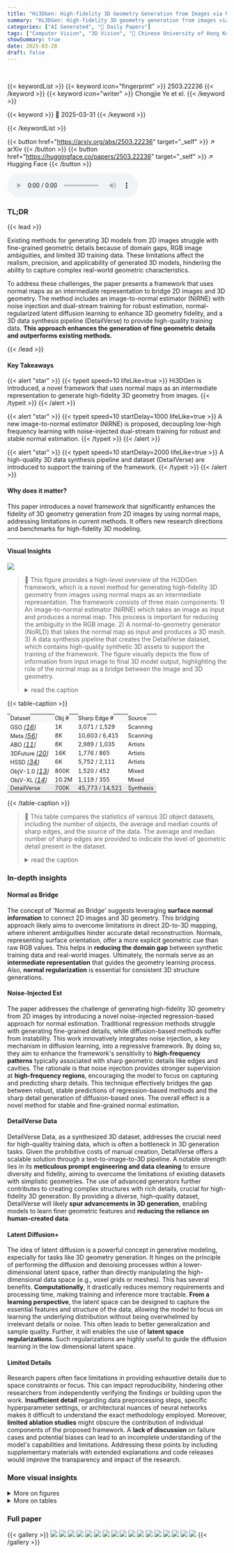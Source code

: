 ```yaml
---
title: "Hi3DGen: High-fidelity 3D Geometry Generation from Images via Normal Bridging"
summary: "Hi3DGen: High-fidelity 3D geometry generation from images via normal bridging."
categories: ["AI Generated", "🤗 Daily Papers"]
tags: ["Computer Vision", "3D Vision", "🏢 Chinese University of Hong Kong, Shenzhen",]
showSummary: true
date: 2025-03-28
draft: false
---
```


<br>

{{< keywordList >}}
{{< keyword icon="fingerprint" >}} 2503.22236 {{< /keyword >}}
{{< keyword icon="writer" >}} Chongjie Ye et el. {{< /keyword >}}
 
{{< keyword >}} 🤗 2025-03-31 {{< /keyword >}}
 
{{< /keywordList >}}

{{< button href="https://arxiv.org/abs/2503.22236" target="_self" >}}
↗ arXiv
{{< /button >}}
{{< button href="https://huggingface.co/papers/2503.22236" target="_self" >}}
↗ Hugging Face
{{< /button >}}



<audio controls>
    <source src="https://ai-paper-reviewer.com/2503.22236/podcast.wav" type="audio/wav">
    Your browser does not support the audio element.
</audio>


### TL;DR


{{< lead >}}

Existing methods for generating 3D models from 2D images struggle with fine-grained geometric details because of domain gaps, RGB image ambiguities, and limited 3D training data. These limitations affect the realism, precision, and applicability of generated 3D models, hindering the ability to capture complex real-world geometric characteristics.



To address these challenges, the paper presents a framework that uses normal maps as an intermediate representation to bridge 2D images and 3D geometry. The method includes an image-to-normal estimator (NiRNE) with noise injection and dual-stream training for robust estimation, normal-regularized latent diffusion learning to enhance 3D geometry fidelity, and a 3D data synthesis pipeline (DetailVerse) to provide high-quality training data. **This approach enhances the generation of fine geometric details and outperforms existing methods.**

{{< /lead >}}


#### Key Takeaways

{{< alert "star" >}}
{{< typeit speed=10 lifeLike=true >}} Hi3DGen is introduced, a novel framework that uses normal maps as an intermediate representation to generate high-fidelity 3D geometry from images. {{< /typeit >}}
{{< /alert >}}

{{< alert "star" >}}
{{< typeit speed=10 startDelay=1000 lifeLike=true >}} A new image-to-normal estimator (NiRNE) is proposed, decoupling low-high frequency learning with noise-injected dual-stream training for robust and stable normal estimation. {{< /typeit >}}
{{< /alert >}}

{{< alert "star" >}}
{{< typeit speed=10 startDelay=2000 lifeLike=true >}} A high-quality 3D data synthesis pipeline and dataset (DetailVerse) are introduced to support the training of the framework. {{< /typeit >}}
{{< /alert >}}

#### Why does it matter?
This paper introduces a novel framework that significantly enhances the fidelity of 3D geometry generation from 2D images by using normal maps, addressing limitations in current methods. It offers new research directions and benchmarks for high-fidelity 3D modeling.

------
#### Visual Insights



![](https://arxiv.org/html/2503.22236/extracted/6317474/images/method_overview.png)

> 🔼 This figure provides a high-level overview of the Hi3DGen framework, which is a novel method for generating high-fidelity 3D geometry from images using normal maps as an intermediate representation. The framework consists of three main components:  1) An image-to-normal estimator (NiRNE) which takes an image as input and produces a normal map. This process is important for reducing the ambiguity in the RGB image. 2) A normal-to-geometry generator (NoRLD) that takes the normal map as input and produces a 3D mesh.  3) A data synthesis pipeline that creates the DetailVerse dataset, which contains high-quality synthetic 3D assets to support the training of the framework. The figure visually depicts the flow of information from input image to final 3D model output, highlighting the role of the normal map as a bridge between the image and 3D geometry.
> <details>
> <summary>read the caption</summary>
> Figure 1: Overview of the proposed normal-bridged 3D geometry generation method. Our Hi3DGen comprises three components: an image-to-normal estimator, a normal-to-geometry generator, and a synthesized dataset (DetailVerse) construction pipeline.
> </details>





{{< table-caption >}}
<table class="ltx_tabular ltx_align_middle" id="S3.T1.6">
<tr class="ltx_tr" id="S3.T1.6.1" style="background-color:#F7F7F7;">
<td class="ltx_td ltx_align_justify ltx_align_top ltx_border_t" id="S3.T1.6.1.1" style="padding:1.2pt 5.0pt;">
<span class="ltx_inline-block ltx_align_top" id="S3.T1.6.1.1.1" style="background-color:#F7F7F7;">
<span class="ltx_p" id="S3.T1.6.1.1.1.1" style="width:54.1pt;"><span class="ltx_text ltx_font_bold" id="S3.T1.6.1.1.1.1.1" style="font-size:80%;">Dataset</span></span>
</span>
</td>
<td class="ltx_td ltx_align_justify ltx_align_top ltx_border_t" id="S3.T1.6.1.2" style="padding:1.2pt 5.0pt;">
<span class="ltx_inline-block ltx_align_top" id="S3.T1.6.1.2.1" style="background-color:#F7F7F7;">
<span class="ltx_p" id="S3.T1.6.1.2.1.1" style="width:34.1pt;"><span class="ltx_text ltx_font_bold" id="S3.T1.6.1.2.1.1.1" style="font-size:80%;">Obj #</span></span>
</span>
</td>
<td class="ltx_td ltx_align_justify ltx_align_top ltx_border_t" id="S3.T1.6.1.3" style="padding:1.2pt 5.0pt;">
<span class="ltx_inline-block ltx_align_top" id="S3.T1.6.1.3.1" style="background-color:#F7F7F7;">
<span class="ltx_p" id="S3.T1.6.1.3.1.1" style="width:51.2pt;"><span class="ltx_text ltx_font_bold" id="S3.T1.6.1.3.1.1.1" style="font-size:80%;">Sharp Edge #</span></span>
</span>
</td>
<td class="ltx_td ltx_align_justify ltx_align_top ltx_border_t" id="S3.T1.6.1.4" style="padding:1.2pt 5.0pt;">
<span class="ltx_inline-block ltx_align_top" id="S3.T1.6.1.4.1" style="background-color:#F7F7F7;">
<span class="ltx_p" id="S3.T1.6.1.4.1.1" style="width:51.2pt;"><span class="ltx_text ltx_font_bold" id="S3.T1.6.1.4.1.1.1" style="font-size:80%;">Source</span></span>
</span>
</td>
</tr>
<tr class="ltx_tr" id="S3.T1.6.2">
<td class="ltx_td ltx_align_justify ltx_align_top ltx_border_t" id="S3.T1.6.2.1" style="padding:1.2pt 5.0pt;">
<span class="ltx_inline-block ltx_align_top" id="S3.T1.6.2.1.1">
<span class="ltx_p" id="S3.T1.6.2.1.1.1" style="width:54.1pt;"><span class="ltx_text" id="S3.T1.6.2.1.1.1.1" style="font-size:80%;">GSO </span><cite class="ltx_cite ltx_citemacro_cite"><span class="ltx_text" id="S3.T1.6.2.1.1.1.2.1" style="font-size:80%;">[</span><a class="ltx_ref" href="https://arxiv.org/html/2503.22236v1#bib.bib16" title=""><span class="ltx_text" style="font-size:90%;">16</span></a><span class="ltx_text" id="S3.T1.6.2.1.1.1.3.2" style="font-size:80%;">]</span></cite></span>
</span>
</td>
<td class="ltx_td ltx_align_justify ltx_align_top ltx_border_t" id="S3.T1.6.2.2" style="padding:1.2pt 5.0pt;">
<span class="ltx_inline-block ltx_align_top" id="S3.T1.6.2.2.1">
<span class="ltx_p" id="S3.T1.6.2.2.1.1" style="width:34.1pt;"><span class="ltx_text" id="S3.T1.6.2.2.1.1.1" style="font-size:80%;">1K</span></span>
</span>
</td>
<td class="ltx_td ltx_align_justify ltx_align_top ltx_border_t" id="S3.T1.6.2.3" style="padding:1.2pt 5.0pt;">
<span class="ltx_inline-block ltx_align_top" id="S3.T1.6.2.3.1">
<span class="ltx_p" id="S3.T1.6.2.3.1.1" style="width:51.2pt;"><span class="ltx_text" id="S3.T1.6.2.3.1.1.1" style="font-size:80%;">3,071 / 1,529</span></span>
</span>
</td>
<td class="ltx_td ltx_align_justify ltx_align_top ltx_border_t" id="S3.T1.6.2.4" style="padding:1.2pt 5.0pt;">
<span class="ltx_inline-block ltx_align_top" id="S3.T1.6.2.4.1">
<span class="ltx_p" id="S3.T1.6.2.4.1.1" style="width:51.2pt;"><span class="ltx_text" id="S3.T1.6.2.4.1.1.1" style="font-size:80%;">Scanning</span></span>
</span>
</td>
</tr>
<tr class="ltx_tr" id="S3.T1.6.3">
<td class="ltx_td ltx_align_justify ltx_align_top" id="S3.T1.6.3.1" style="padding:1.2pt 5.0pt;">
<span class="ltx_inline-block ltx_align_top" id="S3.T1.6.3.1.1">
<span class="ltx_p" id="S3.T1.6.3.1.1.1" style="width:54.1pt;"><span class="ltx_text" id="S3.T1.6.3.1.1.1.1" style="font-size:80%;">Meta </span><cite class="ltx_cite ltx_citemacro_cite"><span class="ltx_text" id="S3.T1.6.3.1.1.1.2.1" style="font-size:80%;">[</span><a class="ltx_ref" href="https://arxiv.org/html/2503.22236v1#bib.bib56" title=""><span class="ltx_text" style="font-size:90%;">56</span></a><span class="ltx_text" id="S3.T1.6.3.1.1.1.3.2" style="font-size:80%;">]</span></cite></span>
</span>
</td>
<td class="ltx_td ltx_align_justify ltx_align_top" id="S3.T1.6.3.2" style="padding:1.2pt 5.0pt;">
<span class="ltx_inline-block ltx_align_top" id="S3.T1.6.3.2.1">
<span class="ltx_p" id="S3.T1.6.3.2.1.1" style="width:34.1pt;"><span class="ltx_text" id="S3.T1.6.3.2.1.1.1" style="font-size:80%;">8K</span></span>
</span>
</td>
<td class="ltx_td ltx_align_justify ltx_align_top" id="S3.T1.6.3.3" style="padding:1.2pt 5.0pt;">
<span class="ltx_inline-block ltx_align_top" id="S3.T1.6.3.3.1">
<span class="ltx_p" id="S3.T1.6.3.3.1.1" style="width:51.2pt;"><span class="ltx_text" id="S3.T1.6.3.3.1.1.1" style="font-size:80%;">10,603 / 6,415</span></span>
</span>
</td>
<td class="ltx_td ltx_align_justify ltx_align_top" id="S3.T1.6.3.4" style="padding:1.2pt 5.0pt;">
<span class="ltx_inline-block ltx_align_top" id="S3.T1.6.3.4.1">
<span class="ltx_p" id="S3.T1.6.3.4.1.1" style="width:51.2pt;"><span class="ltx_text" id="S3.T1.6.3.4.1.1.1" style="font-size:80%;">Scanning</span></span>
</span>
</td>
</tr>
<tr class="ltx_tr" id="S3.T1.6.4">
<td class="ltx_td ltx_align_justify ltx_align_top" id="S3.T1.6.4.1" style="padding:1.2pt 5.0pt;">
<span class="ltx_inline-block ltx_align_top" id="S3.T1.6.4.1.1">
<span class="ltx_p" id="S3.T1.6.4.1.1.1" style="width:54.1pt;"><span class="ltx_text" id="S3.T1.6.4.1.1.1.1" style="font-size:80%;">ABO </span><cite class="ltx_cite ltx_citemacro_cite"><span class="ltx_text" id="S3.T1.6.4.1.1.1.2.1" style="font-size:80%;">[</span><a class="ltx_ref" href="https://arxiv.org/html/2503.22236v1#bib.bib11" title=""><span class="ltx_text" style="font-size:90%;">11</span></a><span class="ltx_text" id="S3.T1.6.4.1.1.1.3.2" style="font-size:80%;">]</span></cite></span>
</span>
</td>
<td class="ltx_td ltx_align_justify ltx_align_top" id="S3.T1.6.4.2" style="padding:1.2pt 5.0pt;">
<span class="ltx_inline-block ltx_align_top" id="S3.T1.6.4.2.1">
<span class="ltx_p" id="S3.T1.6.4.2.1.1" style="width:34.1pt;"><span class="ltx_text" id="S3.T1.6.4.2.1.1.1" style="font-size:80%;">8K</span></span>
</span>
</td>
<td class="ltx_td ltx_align_justify ltx_align_top" id="S3.T1.6.4.3" style="padding:1.2pt 5.0pt;">
<span class="ltx_inline-block ltx_align_top" id="S3.T1.6.4.3.1">
<span class="ltx_p" id="S3.T1.6.4.3.1.1" style="width:51.2pt;"><span class="ltx_text" id="S3.T1.6.4.3.1.1.1" style="font-size:80%;">2,989 / 1,035</span></span>
</span>
</td>
<td class="ltx_td ltx_align_justify ltx_align_top" id="S3.T1.6.4.4" style="padding:1.2pt 5.0pt;">
<span class="ltx_inline-block ltx_align_top" id="S3.T1.6.4.4.1">
<span class="ltx_p" id="S3.T1.6.4.4.1.1" style="width:51.2pt;"><span class="ltx_text" id="S3.T1.6.4.4.1.1.1" style="font-size:80%;">Artists</span></span>
</span>
</td>
</tr>
<tr class="ltx_tr" id="S3.T1.6.5">
<td class="ltx_td ltx_align_justify ltx_align_top" id="S3.T1.6.5.1" style="padding:1.2pt 5.0pt;">
<span class="ltx_inline-block ltx_align_top" id="S3.T1.6.5.1.1">
<span class="ltx_p" id="S3.T1.6.5.1.1.1" style="width:54.1pt;"><span class="ltx_text" id="S3.T1.6.5.1.1.1.1" style="font-size:80%;">3DFuture </span><cite class="ltx_cite ltx_citemacro_cite"><span class="ltx_text" id="S3.T1.6.5.1.1.1.2.1" style="font-size:80%;">[</span><a class="ltx_ref" href="https://arxiv.org/html/2503.22236v1#bib.bib20" title=""><span class="ltx_text" style="font-size:90%;">20</span></a><span class="ltx_text" id="S3.T1.6.5.1.1.1.3.2" style="font-size:80%;">]</span></cite></span>
</span>
</td>
<td class="ltx_td ltx_align_justify ltx_align_top" id="S3.T1.6.5.2" style="padding:1.2pt 5.0pt;">
<span class="ltx_inline-block ltx_align_top" id="S3.T1.6.5.2.1">
<span class="ltx_p" id="S3.T1.6.5.2.1.1" style="width:34.1pt;"><span class="ltx_text" id="S3.T1.6.5.2.1.1.1" style="font-size:80%;">16K</span></span>
</span>
</td>
<td class="ltx_td ltx_align_justify ltx_align_top" id="S3.T1.6.5.3" style="padding:1.2pt 5.0pt;">
<span class="ltx_inline-block ltx_align_top" id="S3.T1.6.5.3.1">
<span class="ltx_p" id="S3.T1.6.5.3.1.1" style="width:51.2pt;"><span class="ltx_text" id="S3.T1.6.5.3.1.1.1" style="font-size:80%;">1,776 / 865</span></span>
</span>
</td>
<td class="ltx_td ltx_align_justify ltx_align_top" id="S3.T1.6.5.4" style="padding:1.2pt 5.0pt;">
<span class="ltx_inline-block ltx_align_top" id="S3.T1.6.5.4.1">
<span class="ltx_p" id="S3.T1.6.5.4.1.1" style="width:51.2pt;"><span class="ltx_text" id="S3.T1.6.5.4.1.1.1" style="font-size:80%;">Artists</span></span>
</span>
</td>
</tr>
<tr class="ltx_tr" id="S3.T1.6.6">
<td class="ltx_td ltx_align_justify ltx_align_top" id="S3.T1.6.6.1" style="padding:1.2pt 5.0pt;">
<span class="ltx_inline-block ltx_align_top" id="S3.T1.6.6.1.1">
<span class="ltx_p" id="S3.T1.6.6.1.1.1" style="width:54.1pt;"><span class="ltx_text" id="S3.T1.6.6.1.1.1.1" style="font-size:80%;">HSSD </span><cite class="ltx_cite ltx_citemacro_cite"><span class="ltx_text" id="S3.T1.6.6.1.1.1.2.1" style="font-size:80%;">[</span><a class="ltx_ref" href="https://arxiv.org/html/2503.22236v1#bib.bib34" title=""><span class="ltx_text" style="font-size:90%;">34</span></a><span class="ltx_text" id="S3.T1.6.6.1.1.1.3.2" style="font-size:80%;">]</span></cite></span>
</span>
</td>
<td class="ltx_td ltx_align_justify ltx_align_top" id="S3.T1.6.6.2" style="padding:1.2pt 5.0pt;">
<span class="ltx_inline-block ltx_align_top" id="S3.T1.6.6.2.1">
<span class="ltx_p" id="S3.T1.6.6.2.1.1" style="width:34.1pt;"><span class="ltx_text" id="S3.T1.6.6.2.1.1.1" style="font-size:80%;">6K</span></span>
</span>
</td>
<td class="ltx_td ltx_align_justify ltx_align_top" id="S3.T1.6.6.3" style="padding:1.2pt 5.0pt;">
<span class="ltx_inline-block ltx_align_top" id="S3.T1.6.6.3.1">
<span class="ltx_p" id="S3.T1.6.6.3.1.1" style="width:51.2pt;"><span class="ltx_text" id="S3.T1.6.6.3.1.1.1" style="font-size:80%;">5,752 / 2,111</span></span>
</span>
</td>
<td class="ltx_td ltx_align_justify ltx_align_top" id="S3.T1.6.6.4" style="padding:1.2pt 5.0pt;">
<span class="ltx_inline-block ltx_align_top" id="S3.T1.6.6.4.1">
<span class="ltx_p" id="S3.T1.6.6.4.1.1" style="width:51.2pt;"><span class="ltx_text" id="S3.T1.6.6.4.1.1.1" style="font-size:80%;">Artists</span></span>
</span>
</td>
</tr>
<tr class="ltx_tr" id="S3.T1.6.7">
<td class="ltx_td ltx_align_justify ltx_align_top" id="S3.T1.6.7.1" style="padding:1.2pt 5.0pt;">
<span class="ltx_inline-block ltx_align_top" id="S3.T1.6.7.1.1">
<span class="ltx_p" id="S3.T1.6.7.1.1.1" style="width:54.1pt;"><span class="ltx_text" id="S3.T1.6.7.1.1.1.1" style="font-size:80%;">ObjV-1.0 </span><cite class="ltx_cite ltx_citemacro_cite"><span class="ltx_text" id="S3.T1.6.7.1.1.1.2.1" style="font-size:80%;">[</span><a class="ltx_ref" href="https://arxiv.org/html/2503.22236v1#bib.bib13" title=""><span class="ltx_text" style="font-size:90%;">13</span></a><span class="ltx_text" id="S3.T1.6.7.1.1.1.3.2" style="font-size:80%;">]</span></cite></span>
</span>
</td>
<td class="ltx_td ltx_align_justify ltx_align_top" id="S3.T1.6.7.2" style="padding:1.2pt 5.0pt;">
<span class="ltx_inline-block ltx_align_top" id="S3.T1.6.7.2.1">
<span class="ltx_p" id="S3.T1.6.7.2.1.1" style="width:34.1pt;"><span class="ltx_text" id="S3.T1.6.7.2.1.1.1" style="font-size:80%;">800K</span></span>
</span>
</td>
<td class="ltx_td ltx_align_justify ltx_align_top" id="S3.T1.6.7.3" style="padding:1.2pt 5.0pt;">
<span class="ltx_inline-block ltx_align_top" id="S3.T1.6.7.3.1">
<span class="ltx_p" id="S3.T1.6.7.3.1.1" style="width:51.2pt;"><span class="ltx_text" id="S3.T1.6.7.3.1.1.1" style="font-size:80%;">1,520 / 452</span></span>
</span>
</td>
<td class="ltx_td ltx_align_justify ltx_align_top" id="S3.T1.6.7.4" style="padding:1.2pt 5.0pt;">
<span class="ltx_inline-block ltx_align_top" id="S3.T1.6.7.4.1">
<span class="ltx_p" id="S3.T1.6.7.4.1.1" style="width:51.2pt;"><span class="ltx_text" id="S3.T1.6.7.4.1.1.1" style="font-size:80%;">Mixed</span></span>
</span>
</td>
</tr>
<tr class="ltx_tr" id="S3.T1.6.8">
<td class="ltx_td ltx_align_justify ltx_align_top" id="S3.T1.6.8.1" style="padding:1.2pt 5.0pt;">
<span class="ltx_inline-block ltx_align_top" id="S3.T1.6.8.1.1">
<span class="ltx_p" id="S3.T1.6.8.1.1.1" style="width:54.1pt;"><span class="ltx_text" id="S3.T1.6.8.1.1.1.1" style="font-size:80%;">ObjV-XL </span><cite class="ltx_cite ltx_citemacro_cite"><span class="ltx_text" id="S3.T1.6.8.1.1.1.2.1" style="font-size:80%;">[</span><a class="ltx_ref" href="https://arxiv.org/html/2503.22236v1#bib.bib14" title=""><span class="ltx_text" style="font-size:90%;">14</span></a><span class="ltx_text" id="S3.T1.6.8.1.1.1.3.2" style="font-size:80%;">]</span></cite></span>
</span>
</td>
<td class="ltx_td ltx_align_justify ltx_align_top" id="S3.T1.6.8.2" style="padding:1.2pt 5.0pt;">
<span class="ltx_inline-block ltx_align_top" id="S3.T1.6.8.2.1">
<span class="ltx_p" id="S3.T1.6.8.2.1.1" style="width:34.1pt;"><span class="ltx_text" id="S3.T1.6.8.2.1.1.1" style="font-size:80%;">10.2M</span></span>
</span>
</td>
<td class="ltx_td ltx_align_justify ltx_align_top" id="S3.T1.6.8.3" style="padding:1.2pt 5.0pt;">
<span class="ltx_inline-block ltx_align_top" id="S3.T1.6.8.3.1">
<span class="ltx_p" id="S3.T1.6.8.3.1.1" style="width:51.2pt;"><span class="ltx_text" id="S3.T1.6.8.3.1.1.1" style="font-size:80%;">1,119 / 355</span></span>
</span>
</td>
<td class="ltx_td ltx_align_justify ltx_align_top" id="S3.T1.6.8.4" style="padding:1.2pt 5.0pt;">
<span class="ltx_inline-block ltx_align_top" id="S3.T1.6.8.4.1">
<span class="ltx_p" id="S3.T1.6.8.4.1.1" style="width:51.2pt;"><span class="ltx_text" id="S3.T1.6.8.4.1.1.1" style="font-size:80%;">Mixed</span></span>
</span>
</td>
</tr>
<tr class="ltx_tr" id="S3.T1.6.9" style="background-color:#EBEBEB;">
<td class="ltx_td ltx_align_justify ltx_align_top ltx_border_b" id="S3.T1.6.9.1" style="padding:1.2pt 5.0pt;">
<span class="ltx_inline-block ltx_align_top" id="S3.T1.6.9.1.1" style="background-color:#EBEBEB;">
<span class="ltx_p" id="S3.T1.6.9.1.1.1" style="width:54.1pt;"><span class="ltx_text ltx_font_bold" id="S3.T1.6.9.1.1.1.1" style="font-size:80%;">DetailVerse</span></span>
</span>
</td>
<td class="ltx_td ltx_align_justify ltx_align_top ltx_border_b" id="S3.T1.6.9.2" style="padding:1.2pt 5.0pt;">
<span class="ltx_inline-block ltx_align_top" id="S3.T1.6.9.2.1" style="background-color:#EBEBEB;">
<span class="ltx_p" id="S3.T1.6.9.2.1.1" style="width:34.1pt;"><span class="ltx_text" id="S3.T1.6.9.2.1.1.1" style="font-size:80%;">700K</span></span>
</span>
</td>
<td class="ltx_td ltx_align_justify ltx_align_top ltx_border_b" id="S3.T1.6.9.3" style="padding:1.2pt 5.0pt;">
<span class="ltx_inline-block ltx_align_top" id="S3.T1.6.9.3.1" style="background-color:#EBEBEB;">
<span class="ltx_p" id="S3.T1.6.9.3.1.1" style="width:51.2pt;"><span class="ltx_text ltx_font_bold" id="S3.T1.6.9.3.1.1.1" style="font-size:80%;">45,773 / 14,521</span></span>
</span>
</td>
<td class="ltx_td ltx_align_justify ltx_align_top ltx_border_b" id="S3.T1.6.9.4" style="padding:1.2pt 5.0pt;">
<span class="ltx_inline-block ltx_align_top" id="S3.T1.6.9.4.1" style="background-color:#EBEBEB;">
<span class="ltx_p" id="S3.T1.6.9.4.1.1" style="width:51.2pt;"><span class="ltx_text" id="S3.T1.6.9.4.1.1.1" style="font-size:80%;">Synthesis</span></span>
</span>
</td>
</tr>
</table>{{< /table-caption >}}

> 🔼 This table compares the statistics of various 3D object datasets, including the number of objects, the average and median counts of sharp edges, and the source of the data.  The average and median number of sharp edges are provided to indicate the level of geometric detail present in the dataset.
> <details>
> <summary>read the caption</summary>
> Table 1: Comparison of 3D object dataset statistics. The numbers X/Y in the third column means the Mean/Medium number.
> </details>





### In-depth insights


#### Normal as Bridge
The concept of 'Normal as Bridge' suggests leveraging **surface normal information** to connect 2D images and 3D geometry. This bridging approach likely aims to overcome limitations in direct 2D-to-3D mapping, where inherent ambiguities hinder accurate detail reconstruction. Normals, representing surface orientation, offer a more explicit geometric cue than raw RGB values. This helps in **reducing the domain gap** between synthetic training data and real-world images. Ultimately, the normals serve as an **intermediate representation** that guides the geometry learning process. Also, **normal regularization** is essential for consistent 3D structure generations.

#### Noise-Injected Est
The paper addresses the challenge of generating high-fidelity 3D geometry from 2D images by introducing a novel noise-injected regression-based approach for normal estimation. Traditional regression methods struggle with generating fine-grained details, while diffusion-based methods suffer from instability. This work innovatively integrates noise injection, a key mechanism in diffusion learning, into a regressive framework. By doing so, they aim to enhance the framework's sensitivity to **high-frequency patterns** typically associated with sharp geometric details like edges and cavities. The rationale is that noise injection provides stronger supervision at **high-frequency regions**, encouraging the model to focus on capturing and predicting sharp details. This technique effectively bridges the gap between robust, stable predictions of regression-based methods and the sharp detail generation of diffusion-based ones. The overall effect is a novel method for stable and fine-grained normal estimation.

#### DetailVerse Data
DetailVerse Data, as a synthesized 3D dataset, addresses the crucial need for high-quality training data, which is often a bottleneck in 3D generation tasks. Given the prohibitive costs of manual creation, DetailVerse offers a scalable solution through a text-to-image-to-3D pipeline. A notable strength lies in its **meticulous prompt engineering and data cleaning** to ensure diversity and fidelity, aiming to overcome the limitations of existing datasets with simplistic geometries. The use of advanced generators further contributes to creating complex structures with rich details, crucial for high-fidelity 3D generation. By providing a diverse, high-quality dataset, DetailVerse will likely **spur advancements in 3D generation**, enabling models to learn finer geometric features and **reducing the reliance on human-created data**.

#### Latent Diffusion+
The idea of latent diffusion is a powerful concept in generative modeling, especially for tasks like 3D geometry generation. It hinges on the principle of performing the diffusion and denoising processes within a lower-dimensional latent space, rather than directly manipulating the high-dimensional data space (e.g., voxel grids or meshes). This has several benefits. **Computationally**, it drastically reduces memory requirements and processing time, making training and inference more tractable. **From a learning perspective**, the latent space can be designed to capture the essential features and structure of the data, allowing the model to focus on learning the underlying distribution without being overwhelmed by irrelevant details or noise. This often leads to better generalization and sample quality. Further, it will enables the use of **latent space regularizations**. Such regularizations are highly useful to guide the diffusion learning in the low dimensional latent space. 

#### Limited Details
Research papers often face limitations in providing exhaustive details due to space constraints or focus. This can impact reproducibility, hindering other researchers from independently verifying the findings or building upon the work. **Insufficient detail** regarding data preprocessing steps, specific hyperparameter settings, or architectural nuances of neural networks makes it difficult to understand the exact methodology employed. Moreover, **limited ablation studies** might obscure the contribution of individual components of the proposed framework. A **lack of discussion** on failure cases and potential biases can lead to an incomplete understanding of the model's capabilities and limitations. Addressing these points by including supplementary materials with extended explanations and code releases would improve the transparency and impact of the research.


### More visual insights

<details>
<summary>More on figures
</summary>


![](https://arxiv.org/html/2503.22236/extracted/6317474/images/method_i2n_new.png)

> 🔼 This figure illustrates the proposed Noise-injected Regressive Normal Estimation method. The left part shows the architecture, which injects noise into the regressive network to enhance its sensitivity to high-frequency patterns and improve normal map sharpness.  The right part highlights the noisy labels at high-frequency regions (such as edges and corners) commonly found in real-world image data. This noise injection helps the network learn to accurately estimate normals in these challenging areas, leading to improved sharpness and detail in the generated normal maps.
> <details>
> <summary>read the caption</summary>
> Figure 2: Left part: Illustration of Noise-injected Regressive Normal Estimation; Right part: Noisy label at high-frequency regions in real-domain data.
> </details>



![](https://arxiv.org/html/2503.22236/extracted/6317474/images/method_n2g.png)

> 🔼 This figure illustrates the process of Normal-Regularized Latent Diffusion used in the Hi3DGen framework.  It shows how a Variational Autoencoder (VAE) encodes a 3D input geometry into a latent representation. This latent representation then undergoes a diffusion process, where noise is added and subsequently removed to refine the geometry. Crucially, normal maps (representing surface orientation) are used to regularize the latent diffusion process, ensuring that the generated 3D geometry accurately reflects the surface details and fidelity of the input normal map. The figure highlights the interaction between the VAE, the diffusion process, normal map information, and the final 3D output.
> <details>
> <summary>read the caption</summary>
> Figure 3: An illustration of Normal-Regularized Latent Diffusion.
> </details>



![](https://arxiv.org/html/2503.22236/extracted/6317474/images/detailverse.png)

> 🔼 The figure illustrates the pipeline used to create the DetailVerse dataset.  It starts with a text prompt database and a high-quality image database. These are used to generate initial 3D assets.  A classification step filters these assets, and further steps standardize and validate poses, leading to the final high-quality 3D assets in the DetailVerse dataset.
> <details>
> <summary>read the caption</summary>
> Figure 4: The procedure of DetailVerse Construction.
> </details>



![](https://arxiv.org/html/2503.22236/extracted/6317474/images/result_i2n.png)

> 🔼 This figure compares the performance of different normal estimation methods, including regression-based methods (Lotus and GenPercept), diffusion-based methods (GeoWizard and StableNormal), and the proposed method (Hi3DGen). The comparison is based on the angular error and sharp normal error. The results show that Hi3DGen outperforms existing methods in terms of both overall accuracy and sharpness of normal estimation.
> <details>
> <summary>read the caption</summary>
> Figure 5: Normal estimation results comparison.
> </details>



![](https://arxiv.org/html/2503.22236/extracted/6317474/images/ablation_i2n2g.png)

> 🔼 This ablation study investigates the effect of using normal maps as an intermediate representation in 3D geometry generation.  It compares the results of a direct image-to-3D generation method (Trellis) against Hi3DGen, highlighting the improvements in detail and fidelity achieved by incorporating normal bridging.  The figure demonstrates that Hi3DGen, which leverages normal maps, outperforms the direct approach, especially in capturing fine-grained details.  The comparison also shows the impact of using different normal map estimation methods (diffusion-based and regression-based) on the final 3D model quality.
> <details>
> <summary>read the caption</summary>
> Figure 6: Ablations on the importance of normal bridging.
> </details>



![](https://arxiv.org/html/2503.22236/extracted/6317474/images/more_results.png)

> 🔼 This figure showcases several high-fidelity 3D models generated by the Hi3DGen model.  The models demonstrate the ability of the system to accurately reconstruct detailed and complex 3D shapes from 2D images, highlighting the fine-grained geometric features that are often lost in existing techniques.
> <details>
> <summary>read the caption</summary>
> Figure 7: High-fidelity 3D results generated by our Hi3DGen.
> </details>



![](https://arxiv.org/html/2503.22236/extracted/6317474/images/chart.png)

> 🔼 This figure presents the results of a user study comparing the 3D model generation quality of Hi3DGen against five other methods: Hunyuan3D-2.0, Dora, Clay, Tripo-2.5, and Trellis.  Two groups of participants evaluated the generated models: 50 amateur 3D users and 10 professional 3D artists.  The evaluations focused on overall quality for various applications and professional use cases, respectively.  The results show that Hi3DGen significantly outperforms the other methods in terms of user preference for both amateur and professional users.
> <details>
> <summary>read the caption</summary>
> Figure 8: User study results.
> </details>



![](https://arxiv.org/html/2503.22236/extracted/6317474/images/Qualitative_results_3d_gen.png)

> 🔼 Figure 9 presents a qualitative comparison of 3D model generation results from different methods, using example images sourced from Dora's project page [54]. It visually demonstrates the relative strengths and weaknesses of each approach in terms of generating high-fidelity 3D models with fine-grained details that accurately reflect the input 2D images.  The figure showcases how well each method captures fine details, surface smoothness, and overall shape accuracy.
> <details>
> <summary>read the caption</summary>
> Figure 9: Qualitative 3D generation comparison on samples from Dora’s project page [54].
> </details>



![](https://arxiv.org/html/2503.22236/extracted/6317474/images/ablation_n2g.png)

> 🔼 This ablation study visualizes the impact of the proposed normal-regularized latent diffusion (NoRLD) on the 3D geometry generation.  By comparing the results with and without NoRLD, the figure demonstrates the effectiveness of NoRLD in enhancing the generation of fine-grained details in 3D models. The results showcase that NoRLD leads to significantly improved detail preservation and fidelity compared to the model trained without this component.
> <details>
> <summary>read the caption</summary>
> Figure 10: Ablation on the proposed NoRLD.
> </details>



![](https://arxiv.org/html/2503.22236/extracted/6317474/images/ablation_i2n.png)

> 🔼 This ablation study visualizes the effects of different components of the proposed Noise-Injected Regressive Normal Estimation (NiRNE) method on the accuracy of normal map generation.  It compares the performance of the full NiRNE model against versions where key components such as the DetailVerse dataset, the dual-stream architecture, the noise injection technique, and the domain-specific training strategy, are removed. The results are presented as a qualitative comparison of normal maps generated using each model variant alongside the ground truth normal map. This allows for a visual assessment of how each component contributes to the overall accuracy and sharpness of the estimated normal maps.
> <details>
> <summary>read the caption</summary>
> Figure S11: Ablations on image-to-normal estimation.
> </details>



![](https://arxiv.org/html/2503.22236/extracted/6317474/images/unipsk4.jpg)

> 🔼 This figure presents a qualitative comparison of the image-to-normal estimation performance between the proposed NiRNE method and the state-of-the-art (SOTA) photometric stereo method, SDM-UniPS.  It visually demonstrates the accuracy and detail preservation capabilities of each method by showing the estimated normal maps alongside the ground truth normal maps. Different scenarios are included to show the generalizability of the proposed method.
> <details>
> <summary>read the caption</summary>
> Figure S12: Qualitative comparison of image-to-normal estimation with SOTA Photometric Stereo-based Method, SDM-UniPS.
> </details>



![](https://arxiv.org/html/2503.22236/extracted/6317474/images/dataset_show.png)

> 🔼 Figure S13 showcases a diverse range of 3D models from the DetailVerse dataset.  These models demonstrate the dataset's ability to generate assets with complex geometries, rich surface details, and a variety of shapes and styles. The high visual fidelity of these models underscores the effectiveness of the dataset in supporting high-fidelity 3D geometry generation.
> <details>
> <summary>read the caption</summary>
> Figure S13: More DetailVerse data exhibition.
> </details>



![](https://arxiv.org/html/2503.22236/extracted/6317474/images/Supp_3d_gen.png)

> 🔼 Figure S14 presents a qualitative comparison of 3D model generation results from various state-of-the-art (SOTA) methods and Hi3DGen.  For several input images, the generated 3D models from Hi3DGen and other techniques (CraftsMan-1.5, Hunyuan3D-2.0, Clay, Tripo-2.5, Trellis, and Dora) are displayed side-by-side, enabling a visual assessment of the fidelity, detail preservation, and overall quality of each method's output. This comparison highlights Hi3DGen's ability to generate richer, more detailed 3D models that more closely match the input images.
> <details>
> <summary>read the caption</summary>
> Figure S14: More 3D generation results comparison.
> </details>



</details>




<details>
<summary>More on tables
</summary>


{{< table-caption >}}
<table class="ltx_tabular ltx_align_middle" id="S4.T2.2">
<tr class="ltx_tr" id="S4.T2.2.2" style="background-color:#E6E6E6;">
<td class="ltx_td ltx_align_justify ltx_align_top ltx_border_tt" id="S4.T2.2.2.3" style="padding-top:1.2pt;padding-bottom:1.2pt;">
<span class="ltx_inline-block ltx_align_top" id="S4.T2.2.2.3.1" style="background-color:#E6E6E6;">
<span class="ltx_p" id="S4.T2.2.2.3.1.1" style="width:105.3pt;"><span class="ltx_text ltx_font_bold" id="S4.T2.2.2.3.1.1.1" style="font-size:80%;">Method</span></span>
</span>
</td>
<td class="ltx_td ltx_align_justify ltx_align_top ltx_border_tt" id="S4.T2.1.1.1" style="padding-top:1.2pt;padding-bottom:1.2pt;">
<span class="ltx_inline-block ltx_align_top" id="S4.T2.1.1.1.1" style="background-color:#E6E6E6;">
<span class="ltx_p" id="S4.T2.1.1.1.1.1" style="width:45.5pt;"><span class="ltx_text ltx_font_bold" id="S4.T2.1.1.1.1.1.1" style="font-size:80%;">NE</span><span class="ltx_text" id="S4.T2.1.1.1.1.1.2" style="font-size:80%;"> </span><math alttext="\downarrow" class="ltx_centering" display="inline" id="S4.T2.1.1.1.1.1.m1.1"><semantics id="S4.T2.1.1.1.1.1.m1.1a"><mo id="S4.T2.1.1.1.1.1.m1.1.1" mathbackground="#E6E6E6" mathsize="80%" stretchy="false" xref="S4.T2.1.1.1.1.1.m1.1.1.cmml">↓</mo><annotation-xml encoding="MathML-Content" id="S4.T2.1.1.1.1.1.m1.1b"><ci id="S4.T2.1.1.1.1.1.m1.1.1.cmml" xref="S4.T2.1.1.1.1.1.m1.1.1">↓</ci></annotation-xml><annotation encoding="application/x-tex" id="S4.T2.1.1.1.1.1.m1.1c">\downarrow</annotation><annotation encoding="application/x-llamapun" id="S4.T2.1.1.1.1.1.m1.1d">↓</annotation></semantics></math></span>
</span>
</td>
<td class="ltx_td ltx_align_justify ltx_align_top ltx_border_tt" id="S4.T2.2.2.2" style="padding-top:1.2pt;padding-bottom:1.2pt;">
<span class="ltx_inline-block ltx_align_top" id="S4.T2.2.2.2.1" style="background-color:#E6E6E6;">
<span class="ltx_p" id="S4.T2.2.2.2.1.1" style="width:45.5pt;"><span class="ltx_text ltx_font_bold" id="S4.T2.2.2.2.1.1.1" style="font-size:80%;">SNE</span><span class="ltx_text" id="S4.T2.2.2.2.1.1.2" style="font-size:80%;"> </span><math alttext="\downarrow" class="ltx_centering" display="inline" id="S4.T2.2.2.2.1.1.m1.1"><semantics id="S4.T2.2.2.2.1.1.m1.1a"><mo id="S4.T2.2.2.2.1.1.m1.1.1" mathbackground="#E6E6E6" mathsize="80%" stretchy="false" xref="S4.T2.2.2.2.1.1.m1.1.1.cmml">↓</mo><annotation-xml encoding="MathML-Content" id="S4.T2.2.2.2.1.1.m1.1b"><ci id="S4.T2.2.2.2.1.1.m1.1.1.cmml" xref="S4.T2.2.2.2.1.1.m1.1.1">↓</ci></annotation-xml><annotation encoding="application/x-tex" id="S4.T2.2.2.2.1.1.m1.1c">\downarrow</annotation><annotation encoding="application/x-llamapun" id="S4.T2.2.2.2.1.1.m1.1d">↓</annotation></semantics></math></span>
</span>
</td>
</tr>
<tr class="ltx_tr" id="S4.T2.2.3">
<td class="ltx_td ltx_align_justify ltx_align_top ltx_border_t" id="S4.T2.2.3.1" style="padding-top:1.2pt;padding-bottom:1.2pt;">
<span class="ltx_inline-block ltx_align_top" id="S4.T2.2.3.1.1">
<span class="ltx_p" id="S4.T2.2.3.1.1.1" style="width:105.3pt;"><span class="ltx_text" id="S4.T2.2.3.1.1.1.1" style="font-size:80%;">(Diff.) GeoWizard </span><cite class="ltx_cite ltx_citemacro_cite"><span class="ltx_text" id="S4.T2.2.3.1.1.1.2.1" style="font-size:80%;">[</span><a class="ltx_ref" href="https://arxiv.org/html/2503.22236v1#bib.bib21" title=""><span class="ltx_text" style="font-size:90%;">21</span></a><span class="ltx_text" id="S4.T2.2.3.1.1.1.3.2" style="font-size:80%;">]</span></cite></span>
</span>
</td>
<td class="ltx_td ltx_align_justify ltx_align_top ltx_border_t" id="S4.T2.2.3.2" style="padding-top:1.2pt;padding-bottom:1.2pt;">
<span class="ltx_inline-block ltx_align_top" id="S4.T2.2.3.2.1">
<span class="ltx_p" id="S4.T2.2.3.2.1.1" style="width:45.5pt;"><span class="ltx_text" id="S4.T2.2.3.2.1.1.1" style="font-size:80%;">31.381</span></span>
</span>
</td>
<td class="ltx_td ltx_align_justify ltx_align_top ltx_border_t" id="S4.T2.2.3.3" style="padding-top:1.2pt;padding-bottom:1.2pt;">
<span class="ltx_inline-block ltx_align_top" id="S4.T2.2.3.3.1">
<span class="ltx_p" id="S4.T2.2.3.3.1.1" style="width:45.5pt;"><span class="ltx_text" id="S4.T2.2.3.3.1.1.1" style="font-size:80%;">36.642</span></span>
</span>
</td>
</tr>
<tr class="ltx_tr" id="S4.T2.2.4">
<td class="ltx_td ltx_align_justify ltx_align_top" id="S4.T2.2.4.1" style="padding-top:1.2pt;padding-bottom:1.2pt;">
<span class="ltx_inline-block ltx_align_top" id="S4.T2.2.4.1.1">
<span class="ltx_p" id="S4.T2.2.4.1.1.1" style="width:105.3pt;"><span class="ltx_text" id="S4.T2.2.4.1.1.1.1" style="font-size:80%;">(Diff.) StableNormal </span><cite class="ltx_cite ltx_citemacro_cite"><span class="ltx_text" id="S4.T2.2.4.1.1.1.2.1" style="font-size:80%;">[</span><a class="ltx_ref" href="https://arxiv.org/html/2503.22236v1#bib.bib80" title=""><span class="ltx_text" style="font-size:90%;">80</span></a><span class="ltx_text" id="S4.T2.2.4.1.1.1.3.2" style="font-size:80%;">]</span></cite></span>
</span>
</td>
<td class="ltx_td ltx_align_justify ltx_align_top" id="S4.T2.2.4.2" style="padding-top:1.2pt;padding-bottom:1.2pt;">
<span class="ltx_inline-block ltx_align_top" id="S4.T2.2.4.2.1">
<span class="ltx_p" id="S4.T2.2.4.2.1.1" style="width:45.5pt;"><span class="ltx_text" id="S4.T2.2.4.2.1.1.1" style="font-size:80%;">31.265</span></span>
</span>
</td>
<td class="ltx_td ltx_align_justify ltx_align_top" id="S4.T2.2.4.3" style="padding-top:1.2pt;padding-bottom:1.2pt;">
<span class="ltx_inline-block ltx_align_top" id="S4.T2.2.4.3.1">
<span class="ltx_p" id="S4.T2.2.4.3.1.1" style="width:45.5pt;"><span class="ltx_text" id="S4.T2.2.4.3.1.1.1" style="font-size:80%;">37.045</span></span>
</span>
</td>
</tr>
<tr class="ltx_tr" id="S4.T2.2.5">
<td class="ltx_td ltx_align_justify ltx_align_top ltx_border_t" id="S4.T2.2.5.1" style="padding-top:1.2pt;padding-bottom:1.2pt;">
<span class="ltx_inline-block ltx_align_top" id="S4.T2.2.5.1.1">
<span class="ltx_p" id="S4.T2.2.5.1.1.1" style="width:105.3pt;"><span class="ltx_text" id="S4.T2.2.5.1.1.1.1" style="font-size:80%;">(Regr.) Lotus </span><cite class="ltx_cite ltx_citemacro_cite"><span class="ltx_text" id="S4.T2.2.5.1.1.1.2.1" style="font-size:80%;">[</span><a class="ltx_ref" href="https://arxiv.org/html/2503.22236v1#bib.bib25" title=""><span class="ltx_text" style="font-size:90%;">25</span></a><span class="ltx_text" id="S4.T2.2.5.1.1.1.3.2" style="font-size:80%;">]</span></cite></span>
</span>
</td>
<td class="ltx_td ltx_align_justify ltx_align_top ltx_border_t" id="S4.T2.2.5.2" style="padding-top:1.2pt;padding-bottom:1.2pt;">
<span class="ltx_inline-block ltx_align_top" id="S4.T2.2.5.2.1">
<span class="ltx_p" id="S4.T2.2.5.2.1.1" style="width:45.5pt;"><span class="ltx_text" id="S4.T2.2.5.2.1.1.1" style="font-size:80%;">53.051</span></span>
</span>
</td>
<td class="ltx_td ltx_align_justify ltx_align_top ltx_border_t" id="S4.T2.2.5.3" style="padding-top:1.2pt;padding-bottom:1.2pt;">
<span class="ltx_inline-block ltx_align_top" id="S4.T2.2.5.3.1">
<span class="ltx_p" id="S4.T2.2.5.3.1.1" style="width:45.5pt;"><span class="ltx_text" id="S4.T2.2.5.3.1.1.1" style="font-size:80%;">52.843</span></span>
</span>
</td>
</tr>
<tr class="ltx_tr" id="S4.T2.2.6">
<td class="ltx_td ltx_align_justify ltx_align_top" id="S4.T2.2.6.1" style="padding-top:1.2pt;padding-bottom:1.2pt;">
<span class="ltx_inline-block ltx_align_top" id="S4.T2.2.6.1.1">
<span class="ltx_p" id="S4.T2.2.6.1.1.1" style="width:105.3pt;"><span class="ltx_text" id="S4.T2.2.6.1.1.1.1" style="font-size:80%;">(Regr.) GenPercept </span><cite class="ltx_cite ltx_citemacro_cite"><span class="ltx_text" id="S4.T2.2.6.1.1.1.2.1" style="font-size:80%;">[</span><a class="ltx_ref" href="https://arxiv.org/html/2503.22236v1#bib.bib77" title=""><span class="ltx_text" style="font-size:90%;">77</span></a><span class="ltx_text" id="S4.T2.2.6.1.1.1.3.2" style="font-size:80%;">]</span></cite></span>
</span>
</td>
<td class="ltx_td ltx_align_justify ltx_align_top" id="S4.T2.2.6.2" style="padding-top:1.2pt;padding-bottom:1.2pt;">
<span class="ltx_inline-block ltx_align_top" id="S4.T2.2.6.2.1">
<span class="ltx_p" id="S4.T2.2.6.2.1.1" style="width:45.5pt;"><span class="ltx_text" id="S4.T2.2.6.2.1.1.1" style="font-size:80%;">28.050</span></span>
</span>
</td>
<td class="ltx_td ltx_align_justify ltx_align_top" id="S4.T2.2.6.3" style="padding-top:1.2pt;padding-bottom:1.2pt;">
<span class="ltx_inline-block ltx_align_top" id="S4.T2.2.6.3.1">
<span class="ltx_p" id="S4.T2.2.6.3.1.1" style="width:45.5pt;"><span class="ltx_text" id="S4.T2.2.6.3.1.1.1" style="font-size:80%;">35.289</span></span>
</span>
</td>
</tr>
<tr class="ltx_tr" id="S4.T2.2.7" style="background-color:#F2F2F2;">
<td class="ltx_td ltx_align_justify ltx_align_top ltx_border_bb" id="S4.T2.2.7.1" style="padding-top:1.2pt;padding-bottom:1.2pt;">
<span class="ltx_inline-block ltx_align_top" id="S4.T2.2.7.1.1" style="background-color:#F2F2F2;">
<span class="ltx_p" id="S4.T2.2.7.1.1.1" style="width:105.3pt;"><span class="ltx_text" id="S4.T2.2.7.1.1.1.1" style="font-size:80%;">(Regr.) </span><span class="ltx_text ltx_font_bold" id="S4.T2.2.7.1.1.1.2" style="font-size:80%;">NiRNE</span><span class="ltx_text" id="S4.T2.2.7.1.1.1.3" style="font-size:80%;"> (Ours)</span></span>
</span>
</td>
<td class="ltx_td ltx_align_justify ltx_align_top ltx_border_bb" id="S4.T2.2.7.2" style="padding-top:1.2pt;padding-bottom:1.2pt;">
<span class="ltx_inline-block ltx_align_top" id="S4.T2.2.7.2.1" style="background-color:#F2F2F2;">
<span class="ltx_p" id="S4.T2.2.7.2.1.1" style="width:45.5pt;"><span class="ltx_text ltx_font_bold" id="S4.T2.2.7.2.1.1.1" style="font-size:80%;">21.837</span></span>
</span>
</td>
<td class="ltx_td ltx_align_justify ltx_align_top ltx_border_bb" id="S4.T2.2.7.3" style="padding-top:1.2pt;padding-bottom:1.2pt;">
<span class="ltx_inline-block ltx_align_top" id="S4.T2.2.7.3.1" style="background-color:#F2F2F2;">
<span class="ltx_p" id="S4.T2.2.7.3.1.1" style="width:45.5pt;"><span class="ltx_text ltx_font_bold" id="S4.T2.2.7.3.1.1.1" style="font-size:80%;">26.628</span></span>
</span>
</td>
</tr>
</table>{{< /table-caption >}}
> 🔼 This table presents a quantitative comparison of different image normal estimation methods, categorized as diffusion-based and regression-based.  The evaluation metrics used are Normal Error (NE) and Sharp Normal Error (SNE). Lower values indicate better performance.  The table highlights the superior performance of the proposed NiRNE (Noise-Injected Regressive Normal Estimation) method by showing its lower NE and SNE values compared to other state-of-the-art methods.
> <details>
> <summary>read the caption</summary>
> Table 2: Performance comparison on image normal estimation. We use (Diff.) and (Regr.) to indicate diffusion- and regression-based methods, respectively. Bold indicates best results.
> </details>

{{< table-caption >}}
<table class="ltx_tabular ltx_align_middle" id="S4.T3.2">
<tr class="ltx_tr" id="S4.T3.2.2" style="background-color:#E6E6E6;">
<td class="ltx_td ltx_align_justify ltx_align_top ltx_border_tt" id="S4.T3.2.2.3" style="padding-top:1.2pt;padding-bottom:1.2pt;">
<span class="ltx_inline-block ltx_align_top" id="S4.T3.2.2.3.1" style="background-color:#E6E6E6;">
<span class="ltx_p" id="S4.T3.2.2.3.1.1" style="width:74.0pt;"><span class="ltx_text ltx_font_bold" id="S4.T3.2.2.3.1.1.1" style="font-size:80%;">Method</span></span>
</span>
</td>
<td class="ltx_td ltx_align_justify ltx_align_top ltx_border_tt" id="S4.T3.1.1.1" style="padding-top:1.2pt;padding-bottom:1.2pt;">
<span class="ltx_inline-block ltx_align_top" id="S4.T3.1.1.1.1" style="background-color:#E6E6E6;">
<span class="ltx_p" id="S4.T3.1.1.1.1.1" style="width:45.5pt;"><span class="ltx_text ltx_font_bold" id="S4.T3.1.1.1.1.1.1" style="font-size:80%;">NE</span><span class="ltx_text" id="S4.T3.1.1.1.1.1.2" style="font-size:80%;"> </span><math alttext="\downarrow" class="ltx_centering" display="inline" id="S4.T3.1.1.1.1.1.m1.1"><semantics id="S4.T3.1.1.1.1.1.m1.1a"><mo id="S4.T3.1.1.1.1.1.m1.1.1" mathbackground="#E6E6E6" mathsize="80%" stretchy="false" xref="S4.T3.1.1.1.1.1.m1.1.1.cmml">↓</mo><annotation-xml encoding="MathML-Content" id="S4.T3.1.1.1.1.1.m1.1b"><ci id="S4.T3.1.1.1.1.1.m1.1.1.cmml" xref="S4.T3.1.1.1.1.1.m1.1.1">↓</ci></annotation-xml><annotation encoding="application/x-tex" id="S4.T3.1.1.1.1.1.m1.1c">\downarrow</annotation><annotation encoding="application/x-llamapun" id="S4.T3.1.1.1.1.1.m1.1d">↓</annotation></semantics></math></span>
</span>
</td>
<td class="ltx_td ltx_align_justify ltx_align_top ltx_border_tt" id="S4.T3.2.2.2" style="padding-top:1.2pt;padding-bottom:1.2pt;">
<span class="ltx_inline-block ltx_align_top" id="S4.T3.2.2.2.1" style="background-color:#E6E6E6;">
<span class="ltx_p" id="S4.T3.2.2.2.1.1" style="width:45.5pt;"><span class="ltx_text ltx_font_bold" id="S4.T3.2.2.2.1.1.1" style="font-size:80%;">SNE</span><span class="ltx_text" id="S4.T3.2.2.2.1.1.2" style="font-size:80%;"> </span><math alttext="\downarrow" class="ltx_centering" display="inline" id="S4.T3.2.2.2.1.1.m1.1"><semantics id="S4.T3.2.2.2.1.1.m1.1a"><mo id="S4.T3.2.2.2.1.1.m1.1.1" mathbackground="#E6E6E6" mathsize="80%" stretchy="false" xref="S4.T3.2.2.2.1.1.m1.1.1.cmml">↓</mo><annotation-xml encoding="MathML-Content" id="S4.T3.2.2.2.1.1.m1.1b"><ci id="S4.T3.2.2.2.1.1.m1.1.1.cmml" xref="S4.T3.2.2.2.1.1.m1.1.1">↓</ci></annotation-xml><annotation encoding="application/x-tex" id="S4.T3.2.2.2.1.1.m1.1c">\downarrow</annotation><annotation encoding="application/x-llamapun" id="S4.T3.2.2.2.1.1.m1.1d">↓</annotation></semantics></math></span>
</span>
</td>
</tr>
<tr class="ltx_tr" id="S4.T3.2.3" style="background-color:#F2F2F2;">
<td class="ltx_td ltx_align_justify ltx_align_top ltx_border_t" id="S4.T3.2.3.1" style="padding-top:1.2pt;padding-bottom:1.2pt;">
<span class="ltx_inline-block ltx_align_top" id="S4.T3.2.3.1.1" style="background-color:#F2F2F2;">
<span class="ltx_p" id="S4.T3.2.3.1.1.1" style="width:74.0pt;"><span class="ltx_text" id="S4.T3.2.3.1.1.1.1" style="font-size:80%;">Ours (full model)</span></span>
</span>
</td>
<td class="ltx_td ltx_align_justify ltx_align_top ltx_border_t" id="S4.T3.2.3.2" style="padding-top:1.2pt;padding-bottom:1.2pt;">
<span class="ltx_inline-block ltx_align_top" id="S4.T3.2.3.2.1" style="background-color:#F2F2F2;">
<span class="ltx_p" id="S4.T3.2.3.2.1.1" style="width:45.5pt;"><span class="ltx_text ltx_font_bold" id="S4.T3.2.3.2.1.1.1" style="font-size:80%;">21.837</span></span>
</span>
</td>
<td class="ltx_td ltx_align_justify ltx_align_top ltx_border_t" id="S4.T3.2.3.3" style="padding-top:1.2pt;padding-bottom:1.2pt;">
<span class="ltx_inline-block ltx_align_top" id="S4.T3.2.3.3.1" style="background-color:#F2F2F2;">
<span class="ltx_p" id="S4.T3.2.3.3.1.1" style="width:45.5pt;"><span class="ltx_text ltx_font_bold" id="S4.T3.2.3.3.1.1.1" style="font-size:80%;">26.628</span></span>
</span>
</td>
</tr>
<tr class="ltx_tr" id="S4.T3.2.4">
<td class="ltx_td ltx_align_justify ltx_align_top" id="S4.T3.2.4.1" style="padding-top:1.2pt;padding-bottom:1.2pt;">
<span class="ltx_inline-block ltx_align_top" id="S4.T3.2.4.1.1">
<span class="ltx_p" id="S4.T3.2.4.1.1.1" style="width:74.0pt;"><span class="ltx_text" id="S4.T3.2.4.1.1.1.1" style="font-size:80%;">Ours w/o DV</span></span>
</span>
</td>
<td class="ltx_td ltx_align_justify ltx_align_top" id="S4.T3.2.4.2" style="padding-top:1.2pt;padding-bottom:1.2pt;">
<span class="ltx_inline-block ltx_align_top" id="S4.T3.2.4.2.1">
<span class="ltx_p" id="S4.T3.2.4.2.1.1" style="width:45.5pt;"><span class="ltx_text" id="S4.T3.2.4.2.1.1.1" style="font-size:80%;">22.209</span></span>
</span>
</td>
<td class="ltx_td ltx_align_justify ltx_align_top" id="S4.T3.2.4.3" style="padding-top:1.2pt;padding-bottom:1.2pt;">
<span class="ltx_inline-block ltx_align_top" id="S4.T3.2.4.3.1">
<span class="ltx_p" id="S4.T3.2.4.3.1.1" style="width:45.5pt;"><span class="ltx_text" id="S4.T3.2.4.3.1.1.1" style="font-size:80%;">28.324</span></span>
</span>
</td>
</tr>
<tr class="ltx_tr" id="S4.T3.2.5">
<td class="ltx_td ltx_align_justify ltx_align_top" id="S4.T3.2.5.1" style="padding-top:1.2pt;padding-bottom:1.2pt;">
<span class="ltx_inline-block ltx_align_top" id="S4.T3.2.5.1.1">
<span class="ltx_p" id="S4.T3.2.5.1.1.1" style="width:74.0pt;"><span class="ltx_text" id="S4.T3.2.5.1.1.1.1" style="font-size:80%;">Ours w/o DST</span></span>
</span>
</td>
<td class="ltx_td ltx_align_justify ltx_align_top" id="S4.T3.2.5.2" style="padding-top:1.2pt;padding-bottom:1.2pt;">
<span class="ltx_inline-block ltx_align_top" id="S4.T3.2.5.2.1">
<span class="ltx_p" id="S4.T3.2.5.2.1.1" style="width:45.5pt;"><span class="ltx_text" id="S4.T3.2.5.2.1.1.1" style="font-size:80%;">23.288</span></span>
</span>
</td>
<td class="ltx_td ltx_align_justify ltx_align_top" id="S4.T3.2.5.3" style="padding-top:1.2pt;padding-bottom:1.2pt;">
<span class="ltx_inline-block ltx_align_top" id="S4.T3.2.5.3.1">
<span class="ltx_p" id="S4.T3.2.5.3.1.1" style="width:45.5pt;"><span class="ltx_text" id="S4.T3.2.5.3.1.1.1" style="font-size:80%;">29.690</span></span>
</span>
</td>
</tr>
<tr class="ltx_tr" id="S4.T3.2.6">
<td class="ltx_td ltx_align_justify ltx_align_top" id="S4.T3.2.6.1" style="padding-top:1.2pt;padding-bottom:1.2pt;">
<span class="ltx_inline-block ltx_align_top" id="S4.T3.2.6.1.1">
<span class="ltx_p" id="S4.T3.2.6.1.1.1" style="width:74.0pt;"><span class="ltx_text" id="S4.T3.2.6.1.1.1.1" style="font-size:80%;">Ours w/o DS</span></span>
</span>
</td>
<td class="ltx_td ltx_align_justify ltx_align_top" id="S4.T3.2.6.2" style="padding-top:1.2pt;padding-bottom:1.2pt;">
<span class="ltx_inline-block ltx_align_top" id="S4.T3.2.6.2.1">
<span class="ltx_p" id="S4.T3.2.6.2.1.1" style="width:45.5pt;"><span class="ltx_text" id="S4.T3.2.6.2.1.1.1" style="font-size:80%;">21.918</span></span>
</span>
</td>
<td class="ltx_td ltx_align_justify ltx_align_top" id="S4.T3.2.6.3" style="padding-top:1.2pt;padding-bottom:1.2pt;">
<span class="ltx_inline-block ltx_align_top" id="S4.T3.2.6.3.1">
<span class="ltx_p" id="S4.T3.2.6.3.1.1" style="width:45.5pt;"><span class="ltx_text" id="S4.T3.2.6.3.1.1.1" style="font-size:80%;">29.520</span></span>
</span>
</td>
</tr>
<tr class="ltx_tr" id="S4.T3.2.7">
<td class="ltx_td ltx_align_justify ltx_align_top ltx_border_bb" id="S4.T3.2.7.1" style="padding-top:1.2pt;padding-bottom:1.2pt;">
<span class="ltx_inline-block ltx_align_top" id="S4.T3.2.7.1.1">
<span class="ltx_p" id="S4.T3.2.7.1.1.1" style="width:74.0pt;"><span class="ltx_text" id="S4.T3.2.7.1.1.1.1" style="font-size:80%;">Ours w/o all</span></span>
</span>
</td>
<td class="ltx_td ltx_align_justify ltx_align_top ltx_border_bb" id="S4.T3.2.7.2" style="padding-top:1.2pt;padding-bottom:1.2pt;">
<span class="ltx_inline-block ltx_align_top" id="S4.T3.2.7.2.1">
<span class="ltx_p" id="S4.T3.2.7.2.1.1" style="width:45.5pt;"><span class="ltx_text" id="S4.T3.2.7.2.1.1.1" style="font-size:80%;">22.507</span></span>
</span>
</td>
<td class="ltx_td ltx_align_justify ltx_align_top ltx_border_bb" id="S4.T3.2.7.3" style="padding-top:1.2pt;padding-bottom:1.2pt;">
<span class="ltx_inline-block ltx_align_top" id="S4.T3.2.7.3.1">
<span class="ltx_p" id="S4.T3.2.7.3.1.1" style="width:45.5pt;"><span class="ltx_text" id="S4.T3.2.7.3.1.1.1" style="font-size:80%;">35.997</span></span>
</span>
</td>
</tr>
</table>{{< /table-caption >}}
> 🔼 This table presents the results of an ablation study conducted on the Noise-Injected Regressive Normal Estimation (NiRNE) component of the Hi3DGen model.  The study systematically removes individual components of NiRNE to assess their individual contributions to the model's overall performance.  The components evaluated are: the use of DetailVerse data (DV), the Noise Injection technique (NI), the Dual-Stream architecture (DS), and the Domain-Specific Training strategy (DST). The table shows the Normal Error (NE) and Sharp Normal Error (SNE) for each ablation configuration, allowing for a quantitative comparison of the impact of each component on the accuracy and sharpness of normal map estimation. Lower NE and SNE values indicate better performance.
> <details>
> <summary>read the caption</summary>
> Table 3: Ablation study on different components of NiRNE. “DV”, “NI”,“DS”, and “DST” denote DetailVerse data, Noise Injection technique, Dual-Stream architecture, and Domain-Specific Training strategy, respectively.
> </details>

{{< table-caption >}}
<table class="ltx_tabular ltx_centering ltx_align_middle" id="S6.T4.10">
<tr class="ltx_tr" id="S6.T4.10.1">
<td class="ltx_td ltx_align_left ltx_border_tt" id="S6.T4.10.1.1" style="padding:0.8pt 5.0pt;"><span class="ltx_text" id="S6.T4.10.1.1.1" style="font-size:80%;">Method</span></td>
<td class="ltx_td ltx_align_center ltx_border_tt" id="S6.T4.10.1.2" style="padding:0.8pt 5.0pt;"><span class="ltx_text" id="S6.T4.10.1.2.1" style="font-size:80%;">Bowl</span></td>
<td class="ltx_td ltx_align_center ltx_border_tt" id="S6.T4.10.1.3" style="padding:0.8pt 5.0pt;"><span class="ltx_text" id="S6.T4.10.1.3.1" style="font-size:80%;">Buddha</span></td>
<td class="ltx_td ltx_align_center ltx_border_tt" id="S6.T4.10.1.4" style="padding:0.8pt 5.0pt;"><span class="ltx_text" id="S6.T4.10.1.4.1" style="font-size:80%;">Bunny</span></td>
<td class="ltx_td ltx_align_center ltx_border_tt" id="S6.T4.10.1.5" style="padding:0.8pt 5.0pt;"><span class="ltx_text" id="S6.T4.10.1.5.1" style="font-size:80%;">Cup</span></td>
<td class="ltx_td ltx_align_center ltx_border_tt" id="S6.T4.10.1.6" style="padding:0.8pt 5.0pt;"><span class="ltx_text" id="S6.T4.10.1.6.1" style="font-size:80%;">Die</span></td>
<td class="ltx_td ltx_align_center ltx_border_tt" id="S6.T4.10.1.7" style="padding:0.8pt 5.0pt;"><span class="ltx_text" id="S6.T4.10.1.7.1" style="font-size:80%;">Hippo</span></td>
<td class="ltx_td ltx_align_center ltx_border_tt" id="S6.T4.10.1.8" style="padding:0.8pt 5.0pt;"><span class="ltx_text" id="S6.T4.10.1.8.1" style="font-size:80%;">House</span></td>
<td class="ltx_td ltx_align_center ltx_border_tt" id="S6.T4.10.1.9" style="padding:0.8pt 5.0pt;"><span class="ltx_text" id="S6.T4.10.1.9.1" style="font-size:80%;">Owl</span></td>
<td class="ltx_td ltx_align_center ltx_border_tt" id="S6.T4.10.1.10" style="padding:0.8pt 5.0pt;"><span class="ltx_text" id="S6.T4.10.1.10.1" style="font-size:80%;">Queen</span></td>
<td class="ltx_td ltx_align_center ltx_border_tt" id="S6.T4.10.1.11" style="padding:0.8pt 5.0pt;"><span class="ltx_text" id="S6.T4.10.1.11.1" style="font-size:80%;">Squirrel</span></td>
<td class="ltx_td ltx_align_center ltx_border_tt" id="S6.T4.10.1.12" style="padding:0.8pt 5.0pt;"><span class="ltx_text" id="S6.T4.10.1.12.1" style="font-size:80%;">Ave.</span></td>
</tr>
<tr class="ltx_tr" id="S6.T4.10.2">
<td class="ltx_td ltx_align_left ltx_border_t" id="S6.T4.10.2.1" style="padding:0.8pt 5.0pt;"><span class="ltx_text" id="S6.T4.10.2.1.1" style="font-size:80%;">SDM-UniPS (K=2)</span></td>
<td class="ltx_td ltx_align_center ltx_border_t" id="S6.T4.10.2.2" style="padding:0.8pt 5.0pt;"><span class="ltx_text" id="S6.T4.10.2.2.1" style="font-size:80%;">37.65</span></td>
<td class="ltx_td ltx_align_center ltx_border_t" id="S6.T4.10.2.3" style="padding:0.8pt 5.0pt;"><span class="ltx_text" id="S6.T4.10.2.3.1" style="font-size:80%;">26.24</span></td>
<td class="ltx_td ltx_align_center ltx_border_t" id="S6.T4.10.2.4" style="padding:0.8pt 5.0pt;"><span class="ltx_text ltx_font_bold" id="S6.T4.10.2.4.1" style="font-size:80%;">29.02</span></td>
<td class="ltx_td ltx_align_center ltx_border_t" id="S6.T4.10.2.5" style="padding:0.8pt 5.0pt;"><span class="ltx_text" id="S6.T4.10.2.5.1" style="font-size:80%;">23.70</span></td>
<td class="ltx_td ltx_align_center ltx_border_t" id="S6.T4.10.2.6" style="padding:0.8pt 5.0pt;"><span class="ltx_text ltx_font_bold" id="S6.T4.10.2.6.1" style="font-size:80%;">26.32</span></td>
<td class="ltx_td ltx_align_center ltx_border_t" id="S6.T4.10.2.7" style="padding:0.8pt 5.0pt;"><span class="ltx_text" id="S6.T4.10.2.7.1" style="font-size:80%;">31.45</span></td>
<td class="ltx_td ltx_align_center ltx_border_t" id="S6.T4.10.2.8" style="padding:0.8pt 5.0pt;"><span class="ltx_text" id="S6.T4.10.2.8.1" style="font-size:80%;">40.68</span></td>
<td class="ltx_td ltx_align_center ltx_border_t" id="S6.T4.10.2.9" style="padding:0.8pt 5.0pt;"><span class="ltx_text ltx_font_bold" id="S6.T4.10.2.9.1" style="font-size:80%;">24.56</span></td>
<td class="ltx_td ltx_align_center ltx_border_t" id="S6.T4.10.2.10" style="padding:0.8pt 5.0pt;"><span class="ltx_text" id="S6.T4.10.2.10.1" style="font-size:80%;">27.14</span></td>
<td class="ltx_td ltx_align_center ltx_border_t" id="S6.T4.10.2.11" style="padding:0.8pt 5.0pt;"><span class="ltx_text" id="S6.T4.10.2.11.1" style="font-size:80%;">26.10</span></td>
<td class="ltx_td ltx_align_center ltx_border_t" id="S6.T4.10.2.12" style="padding:0.8pt 5.0pt;"><span class="ltx_text" id="S6.T4.10.2.12.1" style="font-size:80%;">29.286</span></td>
</tr>
<tr class="ltx_tr" id="S6.T4.10.3">
<td class="ltx_td ltx_align_left" id="S6.T4.10.3.1" style="padding:0.8pt 5.0pt;"><span class="ltx_text" id="S6.T4.10.3.1.1" style="font-size:80%;">SDM-UniPS (K=4)</span></td>
<td class="ltx_td ltx_align_center" id="S6.T4.10.3.2" style="padding:0.8pt 5.0pt;"><span class="ltx_text ltx_font_bold" id="S6.T4.10.3.2.1" style="font-size:80%;color:#FF0000;">31.64</span></td>
<td class="ltx_td ltx_align_center" id="S6.T4.10.3.3" style="padding:0.8pt 5.0pt;"><span class="ltx_text ltx_font_bold" id="S6.T4.10.3.3.1" style="font-size:80%;color:#FF0000;">20.59</span></td>
<td class="ltx_td ltx_align_center" id="S6.T4.10.3.4" style="padding:0.8pt 5.0pt;"><span class="ltx_text ltx_font_bold" id="S6.T4.10.3.4.1" style="font-size:80%;color:#FF0000;">23.23</span></td>
<td class="ltx_td ltx_align_center" id="S6.T4.10.3.5" style="padding:0.8pt 5.0pt;"><span class="ltx_text ltx_font_bold" id="S6.T4.10.3.5.1" style="font-size:80%;">23.39</span></td>
<td class="ltx_td ltx_align_center" id="S6.T4.10.3.6" style="padding:0.8pt 5.0pt;"><span class="ltx_text ltx_font_bold" id="S6.T4.10.3.6.1" style="font-size:80%;color:#FF0000;">25.58</span></td>
<td class="ltx_td ltx_align_center" id="S6.T4.10.3.7" style="padding:0.8pt 5.0pt;"><span class="ltx_text ltx_font_bold" id="S6.T4.10.3.7.1" style="font-size:80%;color:#FF0000;">21.91</span></td>
<td class="ltx_td ltx_align_center" id="S6.T4.10.3.8" style="padding:0.8pt 5.0pt;"><span class="ltx_text ltx_font_bold" id="S6.T4.10.3.8.1" style="font-size:80%;">38.61</span></td>
<td class="ltx_td ltx_align_center" id="S6.T4.10.3.9" style="padding:0.8pt 5.0pt;"><span class="ltx_text ltx_font_bold" id="S6.T4.10.3.9.1" style="font-size:80%;color:#FF0000;">22.26</span></td>
<td class="ltx_td ltx_align_center" id="S6.T4.10.3.10" style="padding:0.8pt 5.0pt;"><span class="ltx_text ltx_font_bold" id="S6.T4.10.3.10.1" style="font-size:80%;color:#FF0000;">25.97</span></td>
<td class="ltx_td ltx_align_center" id="S6.T4.10.3.11" style="padding:0.8pt 5.0pt;"><span class="ltx_text ltx_font_bold" id="S6.T4.10.3.11.1" style="font-size:80%;color:#FF0000;">24.04</span></td>
<td class="ltx_td ltx_align_center" id="S6.T4.10.3.12" style="padding:0.8pt 5.0pt;"><span class="ltx_text ltx_font_bold" id="S6.T4.10.3.12.1" style="font-size:80%;color:#FF0000;">25.722</span></td>
</tr>
<tr class="ltx_tr" id="S6.T4.10.4" style="background-color:#F2F2F2;">
<td class="ltx_td ltx_align_left ltx_border_bb" id="S6.T4.10.4.1" style="padding:0.8pt 5.0pt;"><span class="ltx_text ltx_font_bold" id="S6.T4.10.4.1.1" style="font-size:80%;background-color:#F2F2F2;">Ours</span></td>
<td class="ltx_td ltx_align_center ltx_border_bb" id="S6.T4.10.4.2" style="padding:0.8pt 5.0pt;"><span class="ltx_text ltx_font_bold" id="S6.T4.10.4.2.1" style="font-size:80%;background-color:#F2F2F2;">34.55</span></td>
<td class="ltx_td ltx_align_center ltx_border_bb" id="S6.T4.10.4.3" style="padding:0.8pt 5.0pt;"><span class="ltx_text ltx_font_bold" id="S6.T4.10.4.3.1" style="font-size:80%;background-color:#F2F2F2;">21.13</span></td>
<td class="ltx_td ltx_align_center ltx_border_bb" id="S6.T4.10.4.4" style="padding:0.8pt 5.0pt;"><span class="ltx_text" id="S6.T4.10.4.4.1" style="font-size:80%;background-color:#F2F2F2;">30.45</span></td>
<td class="ltx_td ltx_align_center ltx_border_bb" id="S6.T4.10.4.5" style="padding:0.8pt 5.0pt;"><span class="ltx_text ltx_font_bold" id="S6.T4.10.4.5.1" style="font-size:80%;color:#FF0000;background-color:#F2F2F2;">17.47</span></td>
<td class="ltx_td ltx_align_center ltx_border_bb" id="S6.T4.10.4.6" style="padding:0.8pt 5.0pt;"><span class="ltx_text" id="S6.T4.10.4.6.1" style="font-size:80%;background-color:#F2F2F2;">27.20</span></td>
<td class="ltx_td ltx_align_center ltx_border_bb" id="S6.T4.10.4.7" style="padding:0.8pt 5.0pt;"><span class="ltx_text ltx_font_bold" id="S6.T4.10.4.7.1" style="font-size:80%;background-color:#F2F2F2;">24.64</span></td>
<td class="ltx_td ltx_align_center ltx_border_bb" id="S6.T4.10.4.8" style="padding:0.8pt 5.0pt;"><span class="ltx_text ltx_font_bold" id="S6.T4.10.4.8.1" style="font-size:80%;color:#FF0000;background-color:#F2F2F2;">34.58</span></td>
<td class="ltx_td ltx_align_center ltx_border_bb" id="S6.T4.10.4.9" style="padding:0.8pt 5.0pt;"><span class="ltx_text" id="S6.T4.10.4.9.1" style="font-size:80%;background-color:#F2F2F2;">25.15</span></td>
<td class="ltx_td ltx_align_center ltx_border_bb" id="S6.T4.10.4.10" style="padding:0.8pt 5.0pt;"><span class="ltx_text ltx_font_bold" id="S6.T4.10.4.10.1" style="font-size:80%;background-color:#F2F2F2;">26.82</span></td>
<td class="ltx_td ltx_align_center ltx_border_bb" id="S6.T4.10.4.11" style="padding:0.8pt 5.0pt;"><span class="ltx_text ltx_font_bold" id="S6.T4.10.4.11.1" style="font-size:80%;background-color:#F2F2F2;">24.29</span></td>
<td class="ltx_td ltx_align_center ltx_border_bb" id="S6.T4.10.4.12" style="padding:0.8pt 5.0pt;"><span class="ltx_text ltx_font_bold" id="S6.T4.10.4.12.1" style="font-size:80%;background-color:#F2F2F2;">26.628</span></td>
</tr>
</table>{{< /table-caption >}}
> 🔼 Table S4 presents a quantitative comparison of the proposed NiRNE model's performance on the Luces-MV dataset against state-of-the-art (SOTA) photometric stereo methods. The evaluation metric used is Sharp Normal Error (SNE), which specifically assesses the accuracy of normal estimation in sharp regions of the image, reflecting the level of detail captured. The table includes results for several different objects and displays the SNE values in degrees.  Bold font highlights the second-best performance for each object, and red font indicates the best-performing method for each object. This table demonstrates the superior performance of NiRNE in accurately estimating surface normals, especially in areas with fine geometric details.
> <details>
> <summary>read the caption</summary>
> Table S4: Image-to-Normal estimation evaluation on Luces-MV (SNE). Comparisons of NiNRE with SOTA photometric stereo techniques. Bold indicates the second best results and Red indicates best results.
> </details>

</details>




### Full paper

{{< gallery >}}
<img src="https://ai-paper-reviewer.com/2503.22236/1.png" class="grid-w50 md:grid-w33 xl:grid-w25" />
<img src="https://ai-paper-reviewer.com/2503.22236/2.png" class="grid-w50 md:grid-w33 xl:grid-w25" />
<img src="https://ai-paper-reviewer.com/2503.22236/3.png" class="grid-w50 md:grid-w33 xl:grid-w25" />
<img src="https://ai-paper-reviewer.com/2503.22236/4.png" class="grid-w50 md:grid-w33 xl:grid-w25" />
<img src="https://ai-paper-reviewer.com/2503.22236/5.png" class="grid-w50 md:grid-w33 xl:grid-w25" />
<img src="https://ai-paper-reviewer.com/2503.22236/6.png" class="grid-w50 md:grid-w33 xl:grid-w25" />
<img src="https://ai-paper-reviewer.com/2503.22236/7.png" class="grid-w50 md:grid-w33 xl:grid-w25" />
<img src="https://ai-paper-reviewer.com/2503.22236/8.png" class="grid-w50 md:grid-w33 xl:grid-w25" />
<img src="https://ai-paper-reviewer.com/2503.22236/9.png" class="grid-w50 md:grid-w33 xl:grid-w25" />
<img src="https://ai-paper-reviewer.com/2503.22236/10.png" class="grid-w50 md:grid-w33 xl:grid-w25" />
<img src="https://ai-paper-reviewer.com/2503.22236/11.png" class="grid-w50 md:grid-w33 xl:grid-w25" />
<img src="https://ai-paper-reviewer.com/2503.22236/12.png" class="grid-w50 md:grid-w33 xl:grid-w25" />
<img src="https://ai-paper-reviewer.com/2503.22236/13.png" class="grid-w50 md:grid-w33 xl:grid-w25" />
<img src="https://ai-paper-reviewer.com/2503.22236/14.png" class="grid-w50 md:grid-w33 xl:grid-w25" />
<img src="https://ai-paper-reviewer.com/2503.22236/15.png" class="grid-w50 md:grid-w33 xl:grid-w25" />
<img src="https://ai-paper-reviewer.com/2503.22236/16.png" class="grid-w50 md:grid-w33 xl:grid-w25" />
<img src="https://ai-paper-reviewer.com/2503.22236/17.png" class="grid-w50 md:grid-w33 xl:grid-w25" />
{{< /gallery >}}